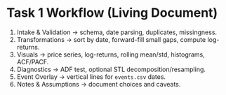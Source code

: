 # Task 1 Workflow (Living Document)

1. Intake & Validation → schema, date parsing, duplicates, missingness.
2. Transformations → sort by date, forward-fill small gaps, compute log-returns.
3. Visuals → price series, log-returns, rolling mean/std, histograms, ACF/PACF.
4. Diagnostics → ADF test, optional STL decomposition/resampling.
5. Event Overlay → vertical lines for `events.csv` dates.
6. Notes & Assumptions → document choices and caveats.